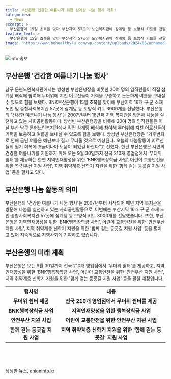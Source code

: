 ```yaml
---
title: 부산은행 건강한 여름나기 위한 삼계탕 나눔 행사 개최!
categories:
  - News
excerpt: >
  부산은행이 15일 초복을 맞아 부산지역 57곳의 노인복지관에 삼계탕 등 보양식 키트를 전달했다. 방성빈 부산은행장과 임직원 20명은 남구 문현노인복지관에서 어르신들에게 직접 삼계탕을 배식하여 무더위에 지친 어르신들을 도왔다. 이는 부산은행의 18년째 지속되는 지역 나눔 행사로, 기후변화로 예년보다 더울 것으로 예상되는 금년 여름을 대비해 어르신들의 건강을 지키기 위한 노력이다. 이 밖에도 부산은행은 시민들을 위해 다양한 사업을 진행하고 있다.
feature_text: >
  부산은행이 15일 초복을 맞아 부산지역 57곳의 노인복지관에 삼계탕 등 보양식 키트를 전달했다. 방성빈 부산은행장과 임직원 20명은 남구 문현노인복지관에서 어르신들에게 직접 삼계탕을 배식하여 무더위에 지친 어르신들을 도왔다. 이는 부산은행의 18년째 지속되는 지역 나눔 행사로, 기후변화로 예년보다 더울 것으로 예상되는 금년 여름을 대비해 어르신들의 건강을 지키기 위한 노력이다. 이 밖에도 부산은행은 시민들을 위해 다양한 사업을 진행하고 있다.
image: 'https://www.behealthy4u.com/wp-content/uploads/2024/06/unnamed-file.png'
---
```


<p><img src="https://www.behealthy4u.com/wp-content/uploads/2024/06/unnamed-file.png" alt="info 속보" /></p>

<h2 data-ke-size="size26">부산은행 '건강한 여름나기 나눔 행사'</h2>

<p data-ke-size="size16">남구 문현노인복지관에서는 방성빈 부산은행장을 비롯한 20여 명의 임직원들이 직접 삼계탕 배식에 참여해 무더위에 지친 어르신들이 기력을 보충하고 든든하게 여름을 보내실 수 있도록 힘을 보탰다. BNK부산은행이 15일 초복을 맞이해 부산지역 16개 구·군 소재 노인 및 종합사회복지관 57곳에 삼계탕 등 보양식 키트 3000개를 전달했다. 부산은행의 '건강한 여름나기 나눔 행사'는 2007년부터 18년째 지역 복지관을 방문해 나눔을 실천하고 있는 사회공헌활동이다. 방성빈 부산은행장을 비롯해 20여 명의 임직원들은 이날 부산 남구 문현노인복지관에서 직접 삼계탕 배식에 참여해 무더위에 지친 어르신들이 기력을 보충하고 여름을 보내실 수 있도록 힘을 보탰다. 방성빈 부산은행장은 “기후변화로 인해 금년 여름은 예년보다 길고 무더울 것으로 예상된다. 오늘의 나눔활동이 어르신들의 원기 회복에 조금이나마 도움이 되었길 바란다”고 전했다. 한편 부산은행은 시민의 건강한 여름나기를 지원하기 위해 오는 9월 30일까지 전국 210개 영업점에서 ‘무더위 쉼터’를 제공하는 한편 지역인재양성을 위한 ‘BNK행복장학금 사업’, 어린이 교통안전을 위한 ‘안전우산 지원 사업’, 지역 취약계층 신학기 지원을 위한 ‘함께 걷는 등굣길 지원 사업’ 등을 펼치고 있다.</p>

<h2 data-ke-size="size26">부산은행 나눔 활동의 의미</h2>

<p data-ke-size="size16">부산은행의 '건강한 여름나기 나눔 행사'는 2007년부터 시작되어 매년 지역 복지관을 방문해 나눔을 실천하고 있는 사회공헌활동으로, 이번에는 부산지역 16개 구·군 소재 노인·종합사회복지관 57곳에 삼계탕 등 보양식 키트 3000개를 전달했습니다. 또한, 부산은행은 지역인재양성을 위한 'BNK행복장학금 사업', 어린이 교통안전을 위한 '안전우산 지원 사업', 지역 취약계층 신학기 지원을 위한 '함께 걷는 등굣길 지원 사업' 등을 펼치고 있어 지속적으로 지역사회에 기여하고 있습니다.</p>

<h2 data-ke-size="size26">부산은행의 미래 계획</h2>

<p data-ke-size="size16">부산은행은 오는 9월 30일까지 전국 210개 영업점에서 '무더위 쉼터'를 제공하고, 지역인재양성을 위한 'BNK행복장학금 사업', 어린이 교통안전을 위한 '안전우산 지원 사업', 지역 취약계층 신학기 지원을 위한 '함께 걷는 등굣길 지원 사업' 등을 펼칠 예정입니다.</p>

<table>
    <tbody>
        <tr>
            <td style="text-align: center; height: 17px;"><b>행사명</b></td>
            <td style="text-align: center; height: 17px;"><b>내용</b></td>
        </tr>
        <tr>
            <td style="text-align: center; height: 17px;"><b>무더위 쉼터 제공</b></td>
            <td style="text-align: center; height: 17px;"><b>전국 210개 영업점에서 무더위 쉼터를 제공</b></td>
        </tr>
        <tr>
            <td style="text-align: center; height: 17px;"><b>BNK행복장학금 사업</b></td>
            <td style="text-align: center; height: 17px;"><b>지역인재양성을 위한 행복장학금 사업</b></td>
        </tr>
        <tr>
            <td style="text-align: center; height: 17px;"><b>안전우산 지원 사업</b></td>
            <td style="text-align: center; height: 17px;"><b>어린이 교통안전을 위한 안전우산 지원 사업</b></td>
        </tr>
        <tr>
            <td style="text-align: center; height: 17px;"><b>함께 걷는 등굣길 지원 사업</b></td>
            <td style="text-align: center; height: 17px;"><b>지역 취약계층 신학기 지원을 위한 '함께 걷는 등굣길' 지원 사업</b></td>
        </tr>
    </tbody>
</table>

<p data-ke-size="size16">&nbsp;</p>

<p data-ke-size="size16">&nbsp;</p>
생생한 뉴스, <a href="https://onioninfo.kr" rel="dofollow">onioninfo.kr</a>


